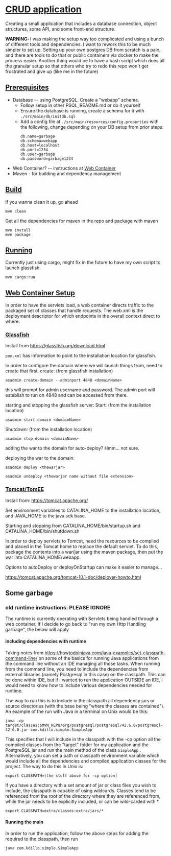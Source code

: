 # [CRUD application](#crud-application)
Creating a small application that includes a database connection, object structures, some API, and some front-end structure.

 **WARNING:** I was making the setup way too complicated and using a bunch of different tools and dependencies. I want to rework this to be much simpler to set up. Setting up your own postgres DB from scratch is a pain, and there are tools to do that or public containers via docker to make the process easier. Another thing would be to have a bash script which does all the granular setup so that others who try to redo this repo won't get frustrated and give up (like me in the future)

## [Prerequisites](#prerequisites)

* Database -- using PostgreSQL. Create a "webapp" schema.
   * Follow setup in other PSQL_README.md or do it yourself
   * Ensure the database is running, create a schema for it with ``./src/main/db/initdb.sql``
   * Add a config file at ``./src/main/resources/config.properties`` with the following, change depending on your DB setup from prior steps:
      ```env title="config.properties"
      db.name=garbage
      db.schema=webapp
      db.host=localhost
      db.port=1234
      db.user=garbage
      db.password=garbage1234
      ```
* Web Container? -- instructions at [Web Container](#web-container-setup)
* Maven - for building and dependency management

## [Build](#build)

If you wanna clean it up, go ahead
```
mvn clean
```

Get all the dependencies for maven in the repo and package with maven
```
mvn install
mvn package
```

## [Running](#running)
Currently just using cargo, might fix in the future to have my own script to launch glassfish.
```
mvn cargo:run
```

## [Web Container Setup](#web-container-setup)
In order to have the servlets load, a web container directs traffic to the packaged set of classes that handle requests.
The web.xml is the deployment descriptor for which endpoints in the overall context direct to where.

### [Glassfish](#glassfish)
Install from https://glassfish.org/download.html .

``pom.xml`` has information to point to the installation location for glassfish.

In order to configure the domain where we will launch things from, need to create that first.
create: (from glassfish installation) 
```
asadmin create-domain --adminport 4848 <domainName>
```

this will prompt for admin username and password. The admin port will establish to run on 4848 and can be accessed from there.

starting and stopping the glassfish server:
Start: (from the installation location) 
```
asadmin start-domain <domainName>
```

Shutdown: (from the installation location) 
```
asadmin stop-domain <domainName>
```


adding the war to the domain for auto-deploy? Hmm... not sure.

deploying the war to the domain:

```
asadmin deploy <thewarjar>
```


```
asadmin undeploy <thewarjar name without file extension>
```


### [Tomcat/TomEE](#tomcat)
Install from: https://tomcat.apache.org/

Set environment variables to CATALINA_HOME to the installation location, and JAVA_HOME to the java sdk base.

Starting and stopping from CATALINA_HOME/bin/startup.sh and CATALINA_HOME/bin/shutdown.sh

In order to deploy servlets to Tomcat, need the resources to be compiled and placed in the Tomcat home to replace the default servlet.
To do this, package the contents into a war/jar using the maven package, then put the war into CATALINA_HOME/webapp.

Options to autoDeploy or deployOnStartup can make it easier to manage...

https://tomcat.apache.org/tomcat-10.1-doc/deployer-howto.html



## Some garbage
### old runtime instructions: PLEASE IGNORE
The runtime is currently operating with Servlets being handled through a web container. If I decide to go back to "run my own Http Handling garbage", the below will apply

#### including dependencies with runtime
Taking notes from https://howtodoinjava.com/java-examples/set-classpath-command-line/ on some of the basics for running Java applications from the command line without an IDE managing all those tasks.
When running from the command line, you need to include the dependencies from external libraries (namely Postgresql in this case) on the classpath. This can be done within IDE, but if I wanted to run the application OUTSIDE an IDE, I would need to know how to include various dependencies needed for runtime.

The way to run this is to include in the classpath all dependency jars or source directories (with the base being "where the classes are contained"). An example of the run with Java in a terminal on Unix would be this:

```
java -cp target/classes:$MVN_REPO/org/postgresql/postgresql/42.6.0/postgresql-42.6.0.jar com.kdillo.simple.SimpleApp
```

This specifies that I will include in the classpath with the -cp option all the compiled classes from the "target" folder for my application and the PostgreSQL jar and run the main method of the class 
``SimpleApp``
. Alternatively, you can set a path or classpath environment variable which would include all the dependencies and compiled application classes for the project. The way to do this in Unix is:

```
export CLASSPATH=[the stuff above for -cp option]
```

If you have a directory with a set amount of jar or class files you wish to include, the classpath is capable of using wildcards. Classes tend to be referenced from the root of the directory where they are referenced from, while the jar needs to be explicitly included, or can be wild-carded with *.


```
export CLASSPATH=extra/classes:extra/jars/*
```



#### Running the main
In order to run the application, follow the above steps for adding the required to the classpath, then run


```
java com.kdillo.simple.SimpleApp
```


